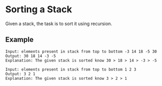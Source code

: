 # Sorting a Stack
Given a stack, the task is to sort it using recursion.

## Example
```
Input: elements present in stack from top to bottom -3 14 18 -5 30
Output: 30 18 14 -3 -5
Explanation: The given stack is sorted know 30 > 18 > 14 > -3 > -5

Input: elements present in stack from top to bottom 1 2 3
Output: 3 2 1
Explanation: The given stack is sorted know 3 > 2 > 1
```